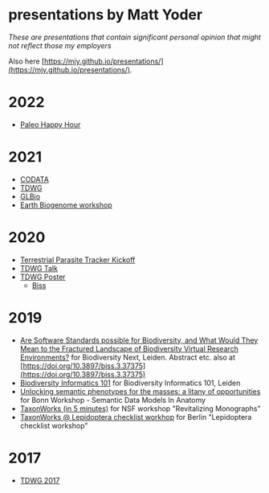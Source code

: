 # presentations by Matt Yoder
_These are presentations that contain significant personal opinion that might not reflect those my employers_

Also here [https://mjy.github.io/presentations/](https://mjy.github.io/presentations/).

# 2022
* [Paleo Happy Hour](https://github.com/mjy/presentations/tree/master/2022/taxonworks_paleo_happy_hour)

# 2021
* [CODATA](https://github.com/mjy/presentations/tree/master/2021/codata)
* [TDWG](https://github.com/mjy/presentations/tree/master/2021/tdwg)
* [GLBio](https://github.com/mjy/presentations/tree/master/2021/glbio)
* [Earth Biogenome workshop](https://github.com/mjy/presentations/tree/master/2021/earth_biogenome)

# 2020
* [Terrestrial Parasite Tracker Kickoff](https://mjy.github.io/presentations/2020/TerrestrialParasiteTracker/index.html) 
* [TDWG Talk](https://github.com/mjy/presentations/tree/master/2020/tdwg_talk)
* [TDWG Poster](https://github.com/mjy/presentations/tree/master/2020/tdwg_poster)
  * [Biss](https://biss.pensoft.net/article/59170)


# 2019
* [Are Software Standards possible for Biodiversity, and What Would They Mean to the Fractured Landscape of Biodiversity Virtual Research Environments?](https://mjy.github.io/presentations/2019/BiodiversityNext/Yoder_Biodiversity_Next_2019.pdf) for Biodiversity Next, Leiden.  Abstract etc. also at [https://doi.org/10.3897/biss.3.37375](https://doi.org/10.3897/biss.3.37375) 
* [Biodiversity Informatics 101](https://mjy.github.io/presentations/2019/Biodiversity101WorkshopLeiden/index.html) for Biodiversity Informatics 101, Leiden
* [ Unlocking semantic phenotypes for the masses: a litany of opportunities](https://mjy.github.io/presentations/2019/SemanticDataModelsInAnatomy/index.html) for Bonn Workshop - Semantic Data Models In Anatomy 
* [TaxonWorks (in 5 minutes)](https://mjy.github.io/presentations/2019/RevitalizingMonographs/index.html) for NSF workshop "Revitalizing Monographs"
* [TaxonWorks @ Lepidoptera checklist workhop](https://mjy.github.io/presentations/2019/LepIndex/index.html) for Berlin "Lepidoptera checklist workshop"

# 2017
* [TDWG 2017](https://mjy.github.io/presentations/2017/S28_Monday_1430_Yoder_TDWG17.pdf) 

